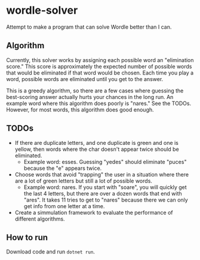 # wordle-solver
Attempt to make a program that can solve Wordle better than I can.

## Algorithm

Currently, this solver works by assigning each possible word an "elimination score." This score is approximately the expected number of possible words that would be eliminated if that word would be chosen. Each time you play a word, possible words are eliminated until you get to the answer.

This is a greedy algorithm, so there are a few cases where guessing the best-scoring answer actually hurts your chances in the long run. An example word where this algorithm does poorly is "nares." See the TODOs. However, for most words, this algorithm does good enough.

## TODOs

* If there are duplicate letters, and one duplicate is green and one is yellow, then words
where the char doesn't appear twice should be eliminated.
    * Example word: esses. Guessing "yedes" should eliminate "puces" because the "e" appears twice.
* Choose words that avoid "trapping" the user in a situation where there are a lot of green letters but still a lot of possible words.
    * Example word: nares. If you start with "soare", you will quickly get the last 4 letters, but there are over a dozen words that end with "ares". It takes 11 tries to get to "nares" because there we can only get info from one letter at a time.
* Create a simmulation framework to evaluate the performance of different algorithms.

## How to run

Download code and run `dotnet run`.